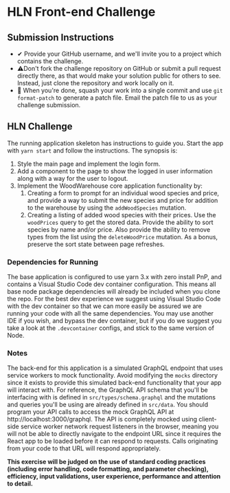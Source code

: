 # HLN Front-end Challenge

## Submission Instructions

- ✔ Provide your GitHub username, and we'll invite you to a project which contains the challenge.
- ⚠️Don't fork the challenge repository on GitHub or submit a pull request directly there, as that would make your solution public for
  others to see. Instead, just clone the repository and work locally on it.
- 📧 When you're done, squash your work into a single commit and use `git format-patch` to generate a patch file. Email the patch file
  to us as your challenge submission.

## HLN Challenge

The running application skeleton has instructions to guide you. Start the app with `yarn start` and follow the instructions. The synopsis is:

1. Style the main page and implement the login form.
2. Add a component to the page to show the logged in user information along with a way for the user to logout.
3. Implement the WoodWarehouse core application functionality by:
   1. Creating a form to prompt for an individual wood species and price, and provide a way to submit the new species and price for addition to the warehouse by using the `addWoodSpecies` mutation.
   2. Creating a listing of added wood species with their prices. Use the `woodPrices` query to get the stored data. Provide the ability to sort species by name and/or price. Also provide the ability to remove types from the list using the `deleteWoodPrice` mutation. As a bonus, preserve the sort state between page refreshes.

### Dependencies for Running

The base application is configured to use yarn 3.x with zero install PnP, and contains a Visual Studio Code dev container configuration. This means all base node package dependencies will already be included when you clone the repo. For the best dev experience we suggest using Visual Studio Code with the dev container so that we can more easily be assured we are running your code with all the same dependencies. You may use another IDE if you wish, and bypass the dev container, but if you do we suggest you take a look at the `.devcontainer` configs, and stick to the same version of Node.

### Notes

The back-end for this application is a simulated GraphQL endpoint that uses service workers to mock functionality. Avoid modifying the `mocks` directory since it exists to provide this simulated back-end functionality that your app will interact with. For reference, the GraphQL API schema that you'll be interfacing with is defined in `src/types/schema.graphql` and the mutations and queries you'll be using are already defined in `src/data`. You should program your API calls to access the mock GraphQL API at http://localhost:3000/graphql. The API is completely mocked using client-side service worker network request listeners in the browser, meaning you will not be able to directly navigate to the endpoint URL since it requires the React app to be loaded before it can respond to requests. Calls originating from your code to that URL will respond appropriately.

**This exercise will be judged on the use of standard coding practices (including error handling, code formatting, and parameter checking), efficiency, input validations, user experience, performance and attention to detail.**
